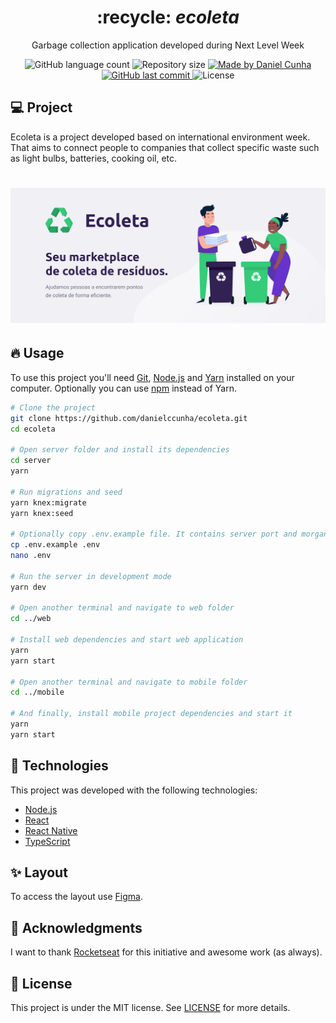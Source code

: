 <div align="center">
  <h1>
    :recycle: <i>ecoleta</i>
  </h1>

  <p>
    Garbage collection application developed during Next Level Week
  </p>

  <p align="center">
  <img alt="GitHub language count" src="https://img.shields.io/github/languages/count/danielccunha/ecoleta">

  <img alt="Repository size" src="https://img.shields.io/github/repo-size/danielccunha/ecoleta">
	
  <a href="https://www.linkedin.com/in/daniel-cunha-53053816b/">
    <img alt="Made by Daniel Cunha" src="https://img.shields.io/badge/made%20by-Daniel%20Cunha-%23">
  </a>

  <a href="https://github.com/danielccunha/ecoleta/commits/master">
    <img alt="GitHub last commit" src="https://img.shields.io/github/last-commit/danielccunha/ecoleta">
  </a>

  <img alt="License" src="https://img.shields.io/badge/license-MIT-brightgreen">  
</p>
</div>

## :computer: Project

Ecoleta is a project developed based on international environment week. That aims to connect people to companies that collect specific waste such as light bulbs, batteries, cooking oil, etc.

<h1 align="center">
    <img alt="Example" title="Example" src=".github/ecoleta.png" />
</h1>

## :fire: Usage

To use this project you'll need [Git](https://git-scm.com/), [Node.js](https://nodejs.org/en/) and [Yarn](https://yarnpkg.com/) installed on your computer. Optionally you can use [npm](https://www.npmjs.com/) instead of Yarn.

```sh
# Clone the project
git clone https://github.com/danielccunha/ecoleta.git
cd ecoleta

# Open server folder and install its dependencies
cd server
yarn

# Run migrations and seed
yarn knex:migrate
yarn knex:seed

# Optionally copy .env.example file. It contains server port and morgan mode. Both have default values
cp .env.example .env
nano .env

# Run the server in development mode
yarn dev

# Open another terminal and navigate to web folder
cd ../web

# Install web dependencies and start web application
yarn
yarn start

# Open another terminal and navigate to mobile folder
cd ../mobile

# And finally, install mobile project dependencies and start it
yarn
yarn start
```

## :rocket: Technologies

This project was developed with the following technologies:

- [Node.js](https://nodejs.org/en/)
- [React](https://reactjs.org)
- [React Native](https://facebook.github.io/react-native/)
- [TypeScript](https://www.typescriptlang.org/)

## :sparkles: Layout

To access the layout use [Figma](https://www.figma.com/file/1SxgOMojOB2zYT0Mdk28lB/).

## :pray: Acknowledgments

I want to thank [Rocketseat](https://github.com/Rocketseat) for this initiative and awesome work (as always).

## :memo: License

This project is under the MIT license. See [LICENSE](LICENSE) for more details.

